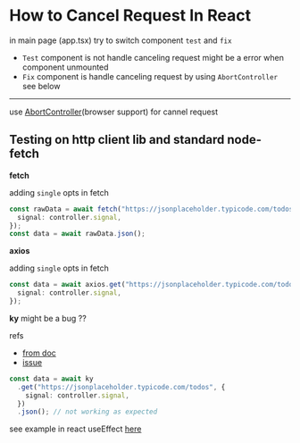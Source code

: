 # How to Cancel Request In React

in main page (app.tsx) try to switch component `test` and `fix`

- `Test` component is not handle canceling request might be a error when component unmounted
- `Fix` component is handle canceling request by using `AbortController` see below

---

use [AbortController](https://developer.mozilla.org/en-US/docs/Web/API/AbortController)(browser support) for cannel request

## Testing on http client lib and standard node-fetch

**fetch**

adding `single` opts in fetch

```typescript
const rawData = await fetch("https://jsonplaceholder.typicode.com/todos/", {
  signal: controller.signal,
});
const data = await rawData.json();
```

**axios**

adding `single` opts in fetch

```typescript
const data = await axios.get("https://jsonplaceholder.typicode.com/todos", {
  signal: controller.signal,
});
```

**ky** might be a bug ??

refs

- [from doc](https://github.com/sindresorhus/ky#cancellation)
- [issue](https://github.com/sindresorhus/ky/issues/390)

```typescript
const data = await ky
  .get("https://jsonplaceholder.typicode.com/todos", {
    signal: controller.signal,
  })
  .json(); // not working as expected
```

see example in react useEffect [here](https://github.com/jungai/cancel-request-in-react/blob/master/src/components/Fix.tsx)

